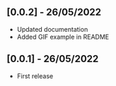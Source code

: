 ## [0.0.2] - 26/05/2022

* Updated documentation
* Added GIF example in README

## [0.0.1] - 26/05/2022

* First release
